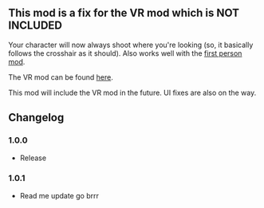 ## This mod is a fix for the VR mod which is NOT INCLUDED
Your character will now always shoot where you're looking (so, it basically follows the crosshair as it should).
Also works well with the [first person mod](https://thunderstore.io/package/mistername/FirstPersonView/).

The VR mod can be found [here](http://bit.ly/ror2VR).

This mod will include the VR mod in the future. UI fixes are also on the way.

## Changelog

### 1.0.0
- Release

### 1.0.1
- Read me update go brrr